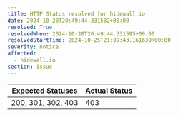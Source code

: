 ```yaml
---
title: HTTP Status resolved for hidewall.io
date: 2024-10-28T20:49:44.331582+00:00
resolved: True
resolvedWhen: 2024-10-28T20:49:44.331595+00:00
resolvedStartTime: 2024-10-25T21:09:43.161639+00:00
severity: notice
affected:
  - hidewall.io
section: issue
---
```


| Expected Statuses | Actual Status  |
|-------------------|----------------|
| 200, 301, 302, 403 | 403 |
